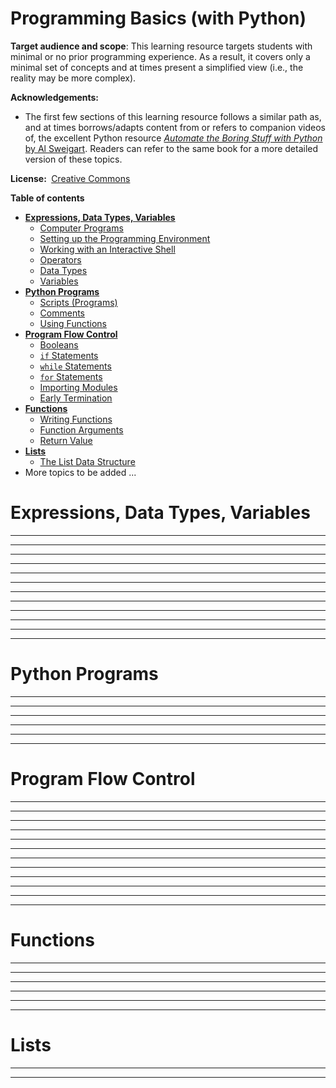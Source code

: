 <link rel="stylesheet" href="{{baseUrl}}/css/programming.css">

<div class="website-content">

# Programming Basics (with Python)

<tip-box> 

**Target audience and scope**: This learning resource targets students with minimal or no prior programming experience. As a result, it covers only a minimal set of concepts and at times present a simplified view (i.e., the reality may be more complex).

**Acknowledgements:**
* The first few sections of this learning resource follows a similar path as, and at times borrows/adapts content from or refers to companion videos of, the excellent Python resource [_Automate the Boring Stuff with Python_ by Al Sweigart](http://automatetheboringstuff.com/). Readers can refer to the same book for a more detailed version of these topics.

**License:&nbsp;** [Creative Commons](https://creativecommons.org/licenses/by-nc-sa/3.0/)
</tip-box>

**Table of contents**

* [**Expressions, Data Types, Variables**](#expressions-data-types-variables)
  * [Computer Programs](#computer-programs)
  * [Setting up the Programming Environment](#setting-up-the-programming-environment)
  * [Working with an Interactive Shell](#working-with-an-interactive-shell)
  * [Operators](#operators)
  * [Data Types](#data-types)
  * [Variables](#variables)
* [**Python Programs**](#python-programs)
  * [Scripts (Programs)](#scripts-programs)
  * [Comments](#comments)
  * [Using Functions](#using-functions)
* [**Program Flow Control**](#program-flow-control)
  * [Booleans](#booleans)
  * [`if` Statements](#flow-control-using-if)
  * [`while` Statements](#flow-control-using-while)
  * [`for` Statements](#flow-control-using-for)
  * [Importing Modules](#importing-modules)
  * [Early Termination](#early-termination)
* [**Functions**](#functions)
  * [Writing Functions](#writing-functions)
  * [Function Arguments](#function-arguments)
  * [Return Value](#return-value)
* [**Lists**](#lists)
  * [The List Data Structure](#the-list-data-structure)
* More topics to be added ...


# Expressions, Data Types, Variables

<include src="programs/text.md" /><hr><hr>
<include src="environment/text.md" /><hr><hr>
<include src="shell/text.md" /><hr><hr>
<include src="operators/text.md" /><hr><hr>
<include src="types/text.md" /><hr><hr>
<include src="variables/text.md" /><hr><hr>

# Python Programs

<include src="scripts/text.md" /><hr><hr>
<include src="comments/text.md" /><hr><hr>
<include src="usingFunctions/text.md" /><hr><hr>

# Program Flow Control

<include src="booleans/text.md" /><hr><hr>
<include src="if/text.md" /><hr><hr>
<include src="while/text.md" /><hr><hr>
<include src="for/text.md" /><hr><hr>
<include src="import/text.md" /><hr><hr>
<include src="exit/text.md" /><hr><hr>

# Functions

<include src="functions-def/text.md" /><hr><hr>
<include src="functions-arguments/text.md" /><hr><hr>
<include src="functions-return/text.md" /><hr><hr>

# Lists

<include src="lists-intro/text.md" /><hr><hr>

</div>